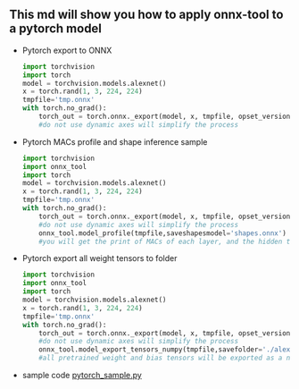     
## This md will show you how to apply onnx-tool to a pytorch model
* Pytorch export to ONNX 
    ```python
    import torchvision
    import torch
    model = torchvision.models.alexnet()
    x = torch.rand(1, 3, 224, 224)
    tmpfile='tmp.onnx'
    with torch.no_grad():
        torch_out = torch.onnx._export(model, x, tmpfile, opset_version=12 )  #opset 12 and opset 7 tested
        #do not use dynamic axes will simplify the process
    ```    

* Pytorch MACs profile and shape inference sample
    ```python
    import torchvision
    import onnx_tool
    import torch
    model = torchvision.models.alexnet()
    x = torch.rand(1, 3, 224, 224)
    tmpfile='tmp.onnx'
    with torch.no_grad():
        torch_out = torch.onnx._export(model, x, tmpfile, opset_version=12 )  #opset 12 and opset 7 tested
        #do not use dynamic axes will simplify the process
        onnx_tool.model_profile(tmpfile,saveshapesmodel='shapes.onnx')
        #you will get the print of MACs of each layer, and the hidden tensor's shapes will be export to shapes.onnx
    ```    
* Pytorch export all weight tensors to folder
    ```python
    import torchvision
    import onnx_tool
    import torch
    model = torchvision.models.alexnet()
    x = torch.rand(1, 3, 224, 224)
    tmpfile='tmp.onnx'
    with torch.no_grad():
        torch_out = torch.onnx._export(model, x, tmpfile, opset_version=12 )  #opset 12 and opset 7 tested
        #do not use dynamic axes will simplify the process
        onnx_tool.model_export_tensors_numpy(tmpfile,savefolder='./alexnet/')
        #all pretrained weight and bias tensors will be exported as a numpy file in './alexnet'
    ```    

* sample code [pytorch_sample.py](https://github.com/ThanatosShinji/onnx-tool/blob/main/benchmark/pytorch_sample.py)